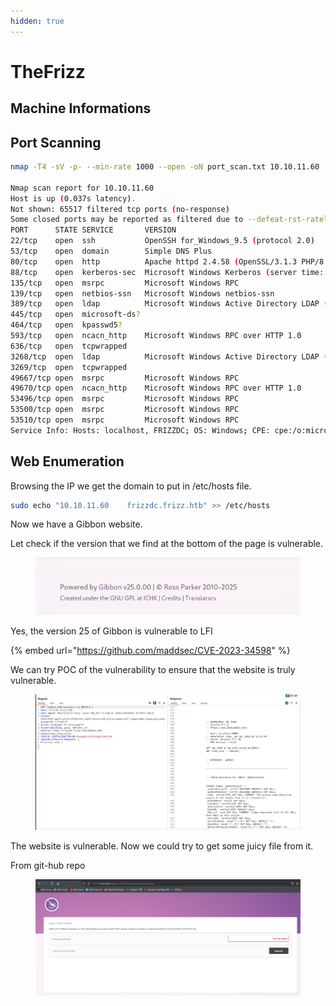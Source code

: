 ```yaml
---
hidden: true
---
```


# TheFrizz

## Machine Informations





## Port Scanning

```bash
nmap -T4 -sV -p- --min-rate 1000 --open -oN port_scan.txt 10.10.11.60

Nmap scan report for 10.10.11.60
Host is up (0.037s latency).
Not shown: 65517 filtered tcp ports (no-response)
Some closed ports may be reported as filtered due to --defeat-rst-ratelimit
PORT      STATE SERVICE       VERSION
22/tcp    open  ssh           OpenSSH for_Windows_9.5 (protocol 2.0)
53/tcp    open  domain        Simple DNS Plus
80/tcp    open  http          Apache httpd 2.4.58 (OpenSSL/3.1.3 PHP/8.2.12)
88/tcp    open  kerberos-sec  Microsoft Windows Kerberos (server time: 2025-03-19 20:38:17Z)
135/tcp   open  msrpc         Microsoft Windows RPC
139/tcp   open  netbios-ssn   Microsoft Windows netbios-ssn
389/tcp   open  ldap          Microsoft Windows Active Directory LDAP (Domain: frizz.htb0., Site: Default-First-Site-Name)
445/tcp   open  microsoft-ds?
464/tcp   open  kpasswd5?
593/tcp   open  ncacn_http    Microsoft Windows RPC over HTTP 1.0
636/tcp   open  tcpwrapped
3268/tcp  open  ldap          Microsoft Windows Active Directory LDAP (Domain: frizz.htb0., Site: Default-First-Site-Name)
3269/tcp  open  tcpwrapped
49667/tcp open  msrpc         Microsoft Windows RPC
49670/tcp open  ncacn_http    Microsoft Windows RPC over HTTP 1.0
53496/tcp open  msrpc         Microsoft Windows RPC
53500/tcp open  msrpc         Microsoft Windows RPC
53510/tcp open  msrpc         Microsoft Windows RPC
Service Info: Hosts: localhost, FRIZZDC; OS: Windows; CPE: cpe:/o:microsoft:windows

```



## Web Enumeration

Browsing the IP we get the domain to put in /etc/hosts file.

```bash
sudo echo "10.10.11.60    frizzdc.frizz.htb" >> /etc/hosts
```

Now we have a Gibbon website.&#x20;

Let check if the version that we find at the bottom of the page is vulnerable.

<figure><img src="../../../.gitbook/assets/image (68).png" alt=""><figcaption></figcaption></figure>

Yes, the version 25 of Gibbon is vulnerable to LFI

{% embed url="https://github.com/maddsec/CVE-2023-34598" %}

We can try POC of the vulnerability to ensure that the website is truly vulnerable.

<figure><img src="../../../.gitbook/assets/image (69).png" alt=""><figcaption></figcaption></figure>

The website is vulnerable. Now we could try to get some juicy file from it.



From git-hub repo

<figure><img src="../../../.gitbook/assets/image (70).png" alt=""><figcaption></figcaption></figure>
